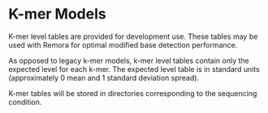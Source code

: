 # K-mer Models

K-mer level tables are provided for development use.
These tables may be used with Remora for optimal modified base detection performance.

As opposed to legacy k-mer models, k-mer level tables contain only the expected level for each k-mer.
The expected level table is in standard units (approximately 0 mean and 1 standard deviation spread).

K-mer tables will be stored in directories corresponding to the sequencing condition.
